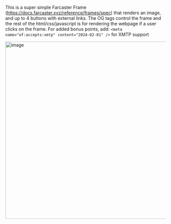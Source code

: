 This is a super simple Farcaster Frame (https://docs.farcaster.xyz/reference/frames/spec) that renders an image, and up to 4 buttons with external links.
The OG tags control the frame and the rest of the html/css/javascript is for rendering the webpage if a user clicks on the frame.
For added bonus points, add:
```<meta name="of:accepts:xmtp" content="2024-02-01" />```
for XMTP support

<img width="556" alt="image" src="https://github.com/robertcedwards/farcaster-frame-bio/assets/139775/c6a9ac61-3d76-46fe-804a-ed5a8b15a04c">
